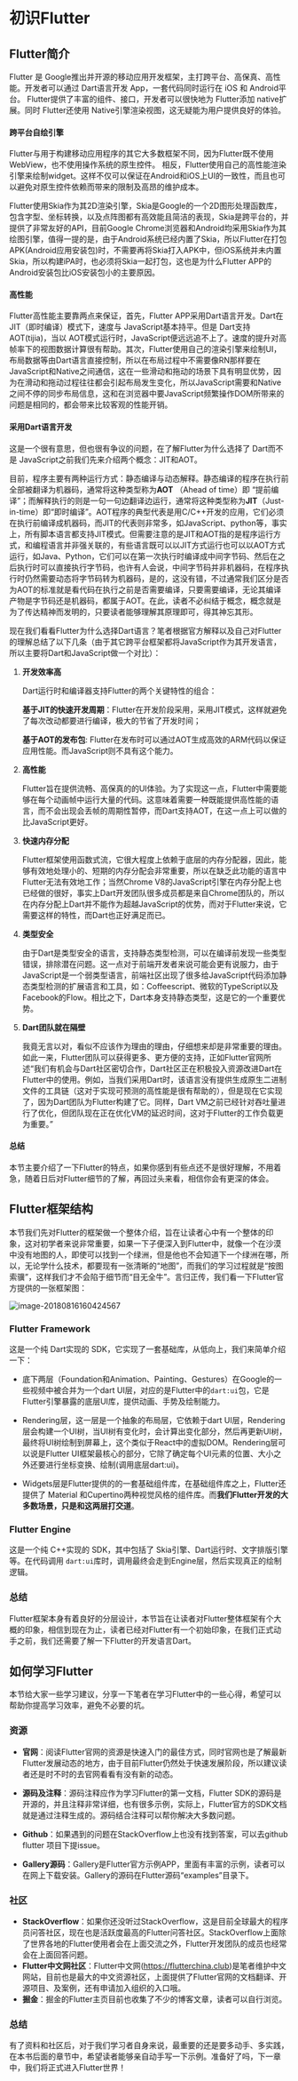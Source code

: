 # 初识Flutter

## Flutter简介

Flutter 是 Google推出并开源的移动应用开发框架，主打跨平台、高保真、高性能。开发者可以通过 Dart语言开发 App，一套代码同时运行在 iOS 和 Android平台。 Flutter提供了丰富的组件、接口，开发者可以很快地为 Flutter添加 native扩展。同时 Flutter还使用 Native引擎渲染视图，这无疑能为用户提供良好的体验。

#### 跨平台自绘引擎

Flutter与用于构建移动应用程序的其它大多数框架不同，因为Flutter既不使用WebView，也不使用操作系统的原生控件。 相反，Flutter使用自己的高性能渲染引擎来绘制widget。这样不仅可以保证在Android和iOS上UI的一致性，而且也可以避免对原生控件依赖而带来的限制及高昂的维护成本。

Flutter使用Skia作为其2D渲染引擎，Skia是Google的一个2D图形处理函数库，包含字型、坐标转换，以及点阵图都有高效能且简洁的表现，Skia是跨平台的，并提供了非常友好的API，目前Google Chrome浏览器和Android均采用Skia作为其绘图引擎，值得一提的是，由于Android系统已经内置了Skia，所以Flutter在打包APK(Android应用安装包)时，不需要再将Skia打入APK中，但iOS系统并未内置Skia，所以构建iPA时，也必须将Skia一起打包，这也是为什么Flutter APP的Android安装包比iOS安装包小的主要原因。

#### 高性能

Flutter高性能主要靠两点来保证，首先，Flutter APP采用Dart语言开发。Dart在 JIT（即时编译）模式下，速度与 JavaScript基本持平。但是 Dart支持 AOT(tijia)，当以 AOT模式运行时，JavaScript便远远追不上了。速度的提升对高帧率下的视图数据计算很有帮助。其次，Flutter使用自己的渲染引擎来绘制UI，布局数据等由Dart语言直接控制，所以在布局过程中不需要像RN那样要在JavaScript和Native之间通信，这在一些滑动和拖动的场景下具有明显优势，因为在滑动和拖动过程往往都会引起布局发生变化，所以JavaScript需要和Native之间不停的同步布局信息，这和在浏览器中要JavaScript频繁操作DOM所带来的问题是相同的，都会带来比较客观的性能开销。



#### 采用Dart语言开发

这是一个很有意思，但也很有争议的问题，在了解Flutter为什么选择了 Dart而不是 JavaScript之前我们先来介绍两个概念：JIT和AOT。

目前，程序主要有两种运行方式：静态编译与动态解释。静态编译的程序在执行前全部被翻译为机器码，通常将这种类型称为**AOT** （Ahead of time）即 “提前编译”；而解释执行的则是一句一句边翻译边运行，通常将这种类型称为**JIT**（Just-in-time）即“即时编译”。AOT程序的典型代表是用C/C++开发的应用，它们必须在执行前编译成机器码，而JIT的代表则非常多，如JavaScript、python等，事实上，所有脚本语言都支持JIT模式。但需要注意的是JIT和AOT指的是程序运行方式，和编程语言并非强关联的，有些语言既可以以JIT方式运行也可以以AOT方式运行，如Java、Python，它们可以在第一次执行时编译成中间字节码、然后在之后执行时可以直接执行字节码，也许有人会说，中间字节码并非机器码，在程序执行时仍然需要动态将字节码转为机器码，是的，这没有错，不过通常我们区分是否为AOT的标准就是看代码在执行之前是否需要编译，只要需要编译，无论其编译产物是字节码还是机器码，都属于AOT。在此，读者不必纠结于概念，概念就是为了传达精神而发明的，只要读者能够理解其原理即可，得其神忘其形。

现在我们看看Flutter为什么选择Dart语言？笔者根据官方解释以及自己对Flutter的理解总结了以下几条（由于其它跨平台框架都将JavaScript作为其开发语言，所以主要将Dart和JavaScript做一个对比）：

1. **开发效率高**

   Dart运行时和编译器支持Flutter的两个关键特性的组合：

   **基于JIT的快速开发周期**：Flutter在开发阶段采用，采用JIT模式，这样就避免了每次改动都要进行编译，极大的节省了开发时间；

   **基于AOT的发布包**:  Flutter在发布时可以通过AOT生成高效的ARM代码以保证应用性能。而JavaScript则不具有这个能力。

2. **高性能**

   Flutter旨在提供流畅、高保真的的UI体验。为了实现这一点，Flutter中需要能够在每个动画帧中运行大量的代码。这意味着需要一种既能提供高性能的语言，而不会出现会丢帧的周期性暂停，而Dart支持AOT，在这一点上可以做的比JavaScript更好。

3. **快速内存分配**

   Flutter框架使用函数式流，它很大程度上依赖于底层的内存分配器，因此，能够有效地处理小的、短期的内存分配会非常重要，所以在缺乏此功能的语言中Flutter无法有效地工作；当然Chrome V8的JavaScript引擎在内存分配上也已经做的很好，事实上Dart开发团队很多成员都是来自Chrome团队的，所以在内存分配上Dart并不能作为超越JavaScript的优势，而对于Flutter来说，它需要这样的特性，而Dart也正好满足而已。

4. **类型安全**

   由于Dart是类型安全的语言，支持静态类型检测，可以在编译前发现一些类型错误，排除潜在问题。这一点对于前端开发者来说可能会更有说服力，由于JavaScript是一个弱类型语言，前端社区出现了很多给JavaScript代码添加静态类型检测的扩展语言和工具，如：Coffeescript、微软的TypeScript以及Facebook的Flow。相比之下，Dart本身支持静态类型，这是它的一个重要优势。

5. **Dart团队就在隔壁**

   我竟无言以对，看似不应该作为理由的理由，仔细想来却是非常重要的理由。如此一来，Flutter团队可以获得更多、更方便的支持，正如Flutter官网所述“我们有机会与Dart社区密切合作，Dart社区正在积极投入资源改进Dart在Flutter中的使用。例如，当我们采用Dart时，该语言没有提供生成原生二进制文件的工具链（这对于实现可预测的高性能是很有帮助的），但是现在它实现了，因为Dart团队为Flutter构建了它。同样，Dart VM之前已经针对吞吐量进行了优化，但团队现在正在优化VM的延迟时间，这对于Flutter的工作负载更为重要。” 

#### 总结

本节主要介绍了一下Flutter的特点，如果你感到有些点还不是很好理解，不用着急，随着日后对Flutter细节的了解，再回过头来看，相信你会有更深的体会。



   

## Flutter框架结构

本节我们先对Flutter的框架做一个整体介绍，旨在让读者心中有一个整体的印象，这对初学者来说非常重要，如果一下子便深入到Flutter中，就像一个在沙漠中没有地图的人，即使可以找到一个绿洲，但是他也不会知道下一个绿洲在哪，所以，无论学什么技术，都要现有一张清晰的“地图”，而我们的学习过程就是“按图索骥”，这样我们才不会陷于细节而“目无全牛”。言归正传，我们看一下Flutter官方提供的一张框架图：

![image-20180816160424567](https://cdn.jsdelivr.net/gh/flutterchina/flutter-in-action@1.0/docs/imgs/framework.png)



### Flutter Framework

这是一个纯 Dart实现的 SDK，它实现了一套基础库，从低向上，我们来简单介绍一下：

- 底下两层（Foundation和Animation、Painting、Gestures）在Google的一些视频中被合并为一个dart UI层，对应的是Flutter中的`dart:ui`包，它是Flutter引擎暴露的底层UI库，提供动画、手势及绘制能力。

- Rendering层，这一层是一个抽象的布局层，它依赖于dart UI层，Rendering层会构建一个UI树，当UI树有变化时，会计算出变化部分，然后再更新UI树，最终将UI树绘制到屏幕上，这个类似于React中的虚拟DOM。Rendering层可以说是Flutter UI框架最核心的部分，它除了确定每个UI元素的位置、大小之外还要进行坐标变换、绘制(调用底层dart:ui)。

- Widgets层是Flutter提供的的一套基础组件库，在基础组件库之上，Flutter还提供了 Material 和Cupertino两种视觉风格的组件库。而**我们Flutter开发的大多数场景，只是和这两层打交道**。


### Flutter Engine

这是一个纯 C++实现的 SDK，其中包括了 Skia引擎、Dart运行时、文字排版引擎等。在代码调用 `dart:ui`库时，调用最终会走到Engine层，然后实现真正的绘制逻辑。

### 总结

Flutter框架本身有着良好的分层设计，本节旨在让读者对Flutter整体框架有个大概的印象，相信到现在为止，读者已经对Flutter有一个初始印象，在我们正式动手之前，我们还需要了解一下Flutter的开发语言Dart。


## 如何学习Flutter

本节给大家一些学习建议，分享一下笔者在学习Flutter中的一些心得，希望可以帮助你提高学习效率，避免不必要的坑。

### 资源

- **官网**：阅读Flutter官网的资源是快速入门的最佳方式，同时官网也是了解最新Flutter发展动态的地方，由于目前Flutter仍然处于快速发展阶段，所以建议读者还是时不时的去官网看看有没有新的动态。

- **源码及注释**：源码注释应作为学习Flutter的第一文档，Flutter SDK的源码是开源的，并且注释非常详细，也有很多示例，实际上，Flutter官方的SDK文档就是通过注释生成的。源码结合注释可以帮你解决大多数问题。
- **Github**：如果遇到的问题在StackOverflow上也没有找到答案，可以去github flutter 项目下提issue。
- **Gallery源码**：Gallery是Flutter官方示例APP，里面有丰富的示例，读者可以在网上下载安装。Gallery的源码在Flutter源码“examples”目录下。

### 社区

- **StackOverflow**：如果你还没听过StackOverflow，这是目前全球最大的程序员问答社区，现在也是活跃度最高的Flutter问答社区。StackOverflow上面除了世界各地的Flutter使用者会在上面交流之外，Flutter开发团队的成员也经常会在上面回答问题。
- **Flutter中文网社区**：Flutter中文网(https://flutterchina.club)是笔者维护中文网站，目前也是最大的中文资源社区，上面提供了Flutter官网的文档翻译、开源项目、及案例，还有申请加入组织的入口哦。
- **掘金**：掘金的Flutter主页目前也收集了不少的博客文章，读者可以自行浏览。

### 总结

有了资料和社区后，对于我们学习者自身来说，最重要的还是要多动手、多实践，在本书后面的章节中，希望读者能够亲自动手写一下示例。准备好了吗，下一章中，我们将正式进入Flutter世界！







